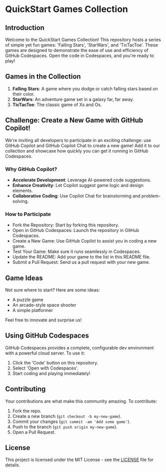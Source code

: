 # QuickStart Games Collection

## Introduction

Welcome to the QuickStart Games Collection! This repository hosts a series of simple yet fun games: 'Falling Stars', 'StarWars', and 'TicTacToe'. These games are designed to demonstrate the ease of use and efficiency of GitHub Codespaces. Open the code in Codespaces, and you're ready to play!

## Games in the Collection

1. **Falling Stars**: A game where you dodge or catch falling stars based on their color.
2. **StarWars**: An adventure game set in a galaxy far, far away.
3. **TicTacToe**: The classic game of Xs and Os.

## Challenge: Create a New Game with GitHub Copilot!

We're inviting all developers to participate in an exciting challenge: use GitHub Copilot and GitHub Copilot Chat to create a new game! Add it to our collection and showcase how quickly you can get it running in GitHub Codespaces.

### Why GitHub Copilot?

- **Accelerate Development**: Leverage AI-powered code suggestions.
- **Enhance Creativity**: Let Copilot suggest game logic and design elements.
- **Collaborative Coding**: Use Copilot Chat for brainstorming and problem-solving.

### How to Participate

- Fork the Repository: Start by forking this repository.
- Open in GitHub Codespaces: Launch the repository in GitHub Codespaces.
- Create a New Game: Use GitHub Copilot to assist you in coding a new game.
- Test Your Game: Make sure it runs seamlessly in Codespaces.
- Update the README: Add your game to the list in this README file.
- Submit a Pull Request: Send us a pull request with your new game.

## Game Ideas

Not sure where to start? Here are some ideas:

- A puzzle game
- An arcade-style space shooter
- A simple platformer

Feel free to innovate and surprise us!

## Using GitHub Codespaces

GitHub Codespaces provides a complete, configurable dev environment with a powerful cloud server. To use it:

1. Click the 'Code' button on this repository.
2. Select 'Open with Codespaces'.
3. Start coding and playing immediately!

## Contributing

Your contributions are what make this community amazing. To contribute:

1. Fork the repo.
2. Create a new branch (`git checkout -b my-new-game`).
3. Commit your changes (`git commit -am 'Add some game'`).
4. Push to the branch (`git push origin my-new-game`).
5. Open a Pull Request.

## License

This project is licensed under the MIT License - see the [LICENSE](LICENSE) file for details.